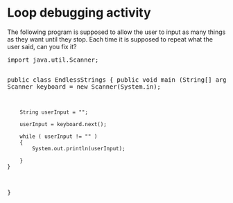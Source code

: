 # Loop debugging activity

<p>The following program is supposed to allow the user to input as many things as they want until they stop. Each time it is supposed to repeat what the user said, can you fix it?</p>
<pre>import java.util.Scanner;

public class EndlessStrings {
    public void main (String[] args)
    {
        Scanner keyboard = new Scanner(System.in);
        
        String userInput = "";
        
        userInput = keyboard.next();
        
        while ( userInput != "" )
        {
            System.out.println(userInput);
            
        }
    }
}
</pre></div>